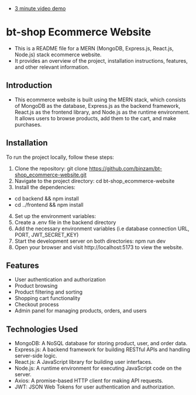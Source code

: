 * [3 minute video demo](https://youtu.be/CMB2ISPjF-o)
# bt-shop Ecommerce Website
- This is a README file for a MERN (MongoDB, Express.js, React.js, Node.js) stack ecommerce website.
- It provides an overview of the project, installation instructions, features, and other relevant information.

## Introduction

- This ecommerce website is built using the MERN stack, which consists of MongoDB as the database,
  Express.js as the backend framework, React.js as the frontend library, and Node.js as the runtime
  environment. It allows users to browse products, add them to the cart, and make purchases.

## Installation

To run the project locally, follow these steps:

1. Clone the repository: git clone https://github.com/binzam/bt-shop_ecommerce-website.git
2. Navigate to the project directory: cd bt-shop_ecommerce-website
3. Install the dependencies:

- cd backend && npm install
- cd ../frontend && npm install

4. Set up the environment variables:
5. Create a .env file in the backend directory
6. Add the necessary environment variables (i.e database connection URL, PORT, JWT_SECRET_KEY)
7. Start the development server on both directories: npm run dev
8. Open your browser and visit http://localhost:5173 to view the website.

## Features

- User authentication and authorization
- Product browsing
- Product filtering and sorting
- Shopping cart functionality
- Checkout process
- Admin panel for managing products, orders, and users

## Technologies Used

- MongoDB: A NoSQL database for storing product, user, and order data.
- Express.js: A backend framework for building RESTful APIs and handling server-side logic.
- React.js: A JavaScript library for building user interfaces.
- Node.js: A runtime environment for executing JavaScript code on the server.
- Axios: A promise-based HTTP client for making API requests.
- JWT: JSON Web Tokens for user authentication and authorization.
